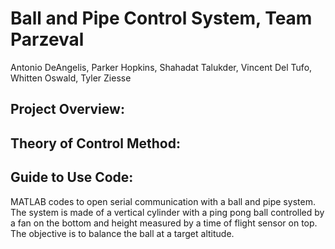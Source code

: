 # Ball and Pipe Control System, Team Parzeval


Antonio DeAngelis, Parker Hopkins, Shahadat Talukder, Vincent Del Tufo, Whitten Oswald, Tyler Ziesse

## Project Overview:



## Theory of Control Method:



## Guide to Use Code:





MATLAB codes to open serial communication with a ball and pipe system. The system is made of a vertical cylinder with a ping pong ball controlled by a fan on the bottom and height measured by a time of flight sensor on top. The objective is to balance the ball at a target altitude. 
